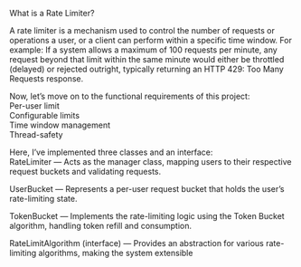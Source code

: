 What is a Rate Limiter?  
  
A rate limiter is a mechanism used to control the number of requests or operations a user, or a client can perform within a specific time window.
For example: If a system allows a maximum of 100 requests per minute, any request beyond that limit within the same minute would either be throttled (delayed) or rejected outright, typically returning an HTTP 429: Too Many Requests response.  
  
Now, let’s move on to the functional requirements of this project:  
Per-user limit  
Configurable limits  
Time window management  
Thread-safety  
  
Here, I’ve implemented three classes and an interface:  
RateLimiter — Acts as the manager class, mapping users to their respective request buckets and validating requests. 

UserBucket — Represents a per-user request bucket that holds the user’s rate-limiting state.  

TokenBucket — Implements the rate-limiting logic using the Token Bucket algorithm, handling token refill and consumption.  

RateLimitAlgorithm (interface) — Provides an abstraction for various rate-limiting algorithms, making the system extensible  
